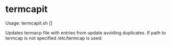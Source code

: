 # termcapit

Usage:
  termcapit.sh <update> [<termcap>]

Updates termacp file with entries from update avoiding duplicates. If path 
to termcap is not specified /etc/termcap is used.
